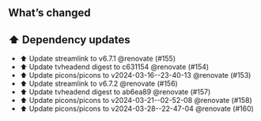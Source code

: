 ## What’s changed

## ⬆️ Dependency updates

- ⬆️ Update streamlink to v6.7.1 @renovate (#155)
- ⬆️ Update tvheadend digest to c631154 @renovate (#154)
- ⬆️ Update picons/picons to v2024-03-16--23-40-13 @renovate (#153)
- ⬆️ Update streamlink to v6.7.2 @renovate (#156)
- ⬆️ Update tvheadend digest to ab6ea89 @renovate (#157)
- ⬆️ Update picons/picons to v2024-03-21--02-52-08 @renovate (#158)
- ⬆️ Update picons/picons to v2024-03-28--22-47-04 @renovate (#160)
